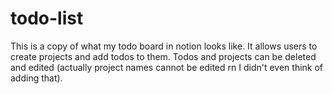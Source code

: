 # todo-list

This is a copy of what my todo board in notion looks like. It allows users to create projects and add todos to them. Todos and projects can be deleted and edited (actually project names cannot be edited rn I didn't even think of adding that).
